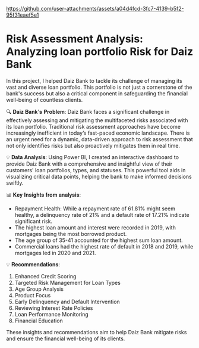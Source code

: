 


https://github.com/user-attachments/assets/a04d4fcd-3fc7-4139-b5f2-95f31eaef5e1


# Risk Assessment Analysis: Analyzing loan portfolio Risk for Daiz Bank

In this project, I helped Daiz Bank to tackle its challenge of managing its vast and diverse loan portfolio. This portfolio is not just a cornerstone of the bank's success but also a critical component in safeguarding the financial well-being of countless clients.

🔍 𝐃𝐚𝐢𝐳 𝐁𝐚𝐧𝐤'𝐬 𝐏𝐫𝐨𝐛𝐥𝐞𝐦:
Daiz Bank faces a significant challenge in effectively assessing and mitigating the multifaceted risks associated with its loan portfolio. Traditional risk assessment approaches have become increasingly inefficient in today’s fast-paced economic landscape. There is an urgent need for a dynamic, data-driven approach to risk assessment that not only identifies risks but also proactively mitigates them in real time.

💡 𝐃𝐚𝐭𝐚 𝐀𝐧𝐚𝐥𝐲𝐬𝐢𝐬:
Using Power BI, I created an interactive dashboard to provide Daiz Bank with a comprehensive and insightful view of their customers' loan portfolios, types, and statuses. This powerful tool aids in visualizing critical data points, helping the bank to make informed decisions swiftly.

📊 𝐊𝐞𝐲 𝐈𝐧𝐬𝐢𝐠𝐡𝐭𝐬 𝐟𝐫𝐨𝐦 𝐚𝐧𝐚𝐥𝐲𝐬𝐢𝐬:
- Repayment Health: While a repayment rate of 61.81% might seem healthy, a delinquency rate of 21% and a default rate of 17.21% indicate significant risk.
- The highest loan amount and interest were recorded in 2019, with mortgages being the most borrowed product.
- The age group of 35-41 accounted for the highest sum loan amount.
- Commercial loans had the highest rate of default in 2018 and 2019, while mortgages led in 2020 and 2021.

💡 𝐑𝐞𝐜𝐨𝐦𝐦𝐞𝐧𝐝𝐚𝐭𝐢𝐨𝐧𝐬:
1. Enhanced Credit Scoring
2. Targeted Risk Management for Loan Types
3. Age Group Analysis
4. Product Focus
5. Early Delinquency and Default Intervention
6. Reviewing Interest Rate Policies
7. Loan Performance Monitoring
8. Financial Education

These insights and recommendations aim to help Daiz Bank mitigate risks and ensure the financial well-being of its clients.

